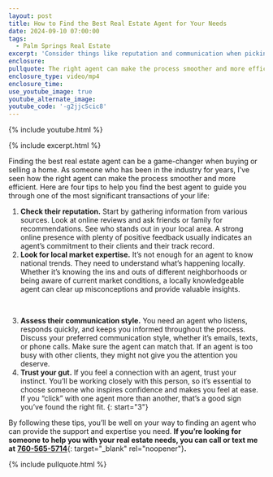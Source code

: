 ```yaml
---
layout: post
title: How to Find the Best Real Estate Agent for Your Needs
date: 2024-09-10 07:00:00
tags:
  - Palm Springs Real Estate
excerpt: 'Consider things like reputation and communication when picking an agent. '
enclosure:
pullquote: The right agent can make the process smoother and more efficient.
enclosure_type: video/mp4
enclosure_time:
use_youtube_image: true
youtube_alternate_image:
youtube_code: '-g2jjcScic8'
---
```

{% include youtube.html %}

{% include excerpt.html %}

Finding the best real estate agent can be a game-changer when buying or selling a home. As someone who has been in the industry for years, I’ve seen how the right agent can make the process smoother and more efficient. Here are four tips to help you find the best agent to guide you through one of the most significant transactions of your life:

1. **Check their reputation.** Start by gathering information from various sources. Look at online reviews and ask friends or family for recommendations. See who stands out in your local area. A strong online presence with plenty of positive feedback usually indicates an agent’s commitment to their clients and their track record.
2. **Look for local market expertise.** It’s not enough for an agent to know national trends. They need to understand what’s happening locally. Whether it’s knowing the ins and outs of different neighborhoods or being aware of current market conditions, a locally knowledgeable agent can clear up misconceptions and provide valuable insights.

&nbsp;

3. **Assess their communication style.** You need an agent who listens, responds quickly, and keeps you informed throughout the process. Discuss your preferred communication style, whether it’s emails, texts, or phone calls. Make sure the agent can match that. If an agent is too busy with other clients, they might not give you the attention you deserve.
4. **Trust your gut.** If you feel a connection with an agent, trust your instinct. You’ll be working closely with this person, so it’s essential to choose someone who inspires confidence and makes you feel at ease. If you “click” with one agent more than another, that’s a good sign you’ve found the right fit.
{: start="3"}

By following these tips, you’ll be well on your way to finding an agent who can provide the support and expertise you need. **If you’re looking for someone to help you with your real estate needs, you can call or text me at** [**760-565-5714**](760-565-5714){: target="_blank" rel="noopener"}**.**

{% include pullquote.html %}